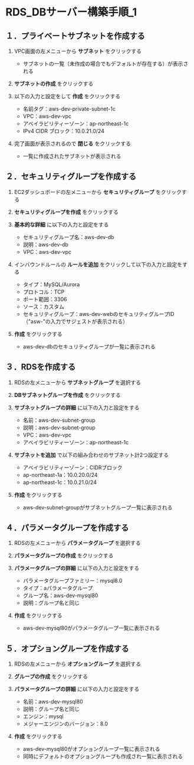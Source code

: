 # RDS_DBサーバー構築手順_1

## １．プライベートサブネットを作成する

1. VPC画面の左メニューから __サブネット__ をクリックする
    * サブネットの一覧（未作成の場合でもデフォルトが存在する）が表示される

2. __サブネットの作成__ をクリックする

3. 以下の入力と設定をして __作成__ をクリックする
    * 名前タグ：aws-dev-private-subnet-1c
    * VPC：aws-dev-vpc
    * アベイラビリティーゾーン：ap-northeast-1c
    * IPv4 CIDR ブロック：10.0.21.0/24

4. 完了画面が表示されるので __閉じる__ をクリックする
    * 一覧に作成されたサブネットが表示される

## ２．セキュリティグループを作成する

1. EC2ダッシュボードの左メニューから __セキュリティグループ__ をクリックする

2. __セキュリティグループを作成__ をクリックする

3. __基本的な詳細__ に以下の入力と設定をする
    * セキュリティグループ名：aws-dev-db
    * 説明：aws-dev-db
    * VPC：aws-dev-vpc

4. インバウンドルールの __ルールを追加__ をクリックして以下の入力と設定をする
    * タイプ：MySQL/Aurora
    * プロトコル：TCP
    * ポート範囲：3306
    * ソース：カスタム
    * セキュリティグループ：aws-dev-webのセキュリティグループID（"asw-"の入力でサジェストが表示される）

5. __作成__ をクリックする
    * aws-dev-dbのセキュリティグループが一覧に表示される

## ３．RDSを作成する

1. RDSの左メニューから __サブネットグループ__ を選択する

2. __DBサブネットグループを作成__ をクリックする

3. __サブネットグループの詳細__ に以下の入力と設定をする
    * 名前：aws-dev-subnet-group
    * 説明：aws-dev-subnet-group
    * VPC：aws-dev-vpc
    * アベイラビリティーゾーン：ap-northeast-1c

4. __サブネットを追加__ で以下の組み合わせのサブネット計2つ設定する
    * アベイラビリティーゾーン：CIDRブロック
    * ap-northeast-1a：10.0.20.0/24
    * ap-northeast-1c：10.0.21.0/24

5. __作成__ をクリックする
    * aws-dev-subnet-groupがサブネットグループ一覧に表示される

## ４．パラメータグループを作成する

1. RDSの左メニューから __パラメータグループ__ を選択する

2. __パラメータグループの作成__ をクリックする

3. __パラメータグループの詳細__ に以下の入力と設定をする
    * パラメータグループファミリー：mysql8.0
    * タイプ：aパラメータグループ
    * グループ名：aws-dev-mysql80
    * 説明：グループ名と同じ

4. __作成__ をクリックする
    * aws-dev-mysql80がパラメータグループ一覧に表示される

## ５．オプショングループを作成する

1. RDSの左メニューから __オプショングループ__ を選択する

2. __グループの作成__ をクリックする

3. __パラメータグループの詳細__ に以下の入力と設定をする
    * 名前：aws-dev-mysql80
    * 説明：グループ名と同じ
    * エンジン：mysql
    * メジャーエンジンのバージョン：8.0

4. __作成__ をクリックする
    * aws-dev-mysql80がオプショングループ一覧に表示される
    * 同時にデフォルトのオプショングループも作成され一覧に表示される
